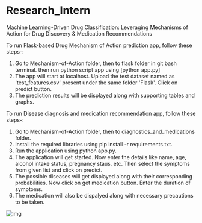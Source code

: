 # Research_Intern
Machine Learning-Driven Drug Classification: Leveraging Mechanisms of Action for Drug Discovery &amp; Medication Recommendations

To run Flask-based Drug Mechanism of Action prediction app, follow these steps-:
1) Go to Mechanism-of-Action folder, then to flask folder in git bash terminal. then run python script app using    [python app.py]
2) The app will start at localhost. Upload the test dataset named as 'test_features.csv' present under the same folder 'Flask'. Click on predict button.
3) The prediction results will be displayed along with supporting tables and graphs.

To run Disease diagnosis and medication recommendation app, follow these steps-:
1) Go to Mechanism-of-Action folder, then to diagnostics_and_medications folder.
2) Install the required libraries using pip install -r requirements.txt.
3) Run the application using python app.py.
4) The application will get started. Now enter the details like name, age, alcohol intake status, pregnancy staus, etc. Then select the symptoms from given list and click on predict.
5) The possible diseases will get displayed along with their corresponding probabilities. Now click on get medication button. Enter the duration of symptoms.
6) The medication will also be dispalyed along with necessary precautions to be taken.
   
![img](https://github.com/AshishSingh08/Research_Intern/assets/101579954/14361b5a-2f26-4140-b5bb-34f18f21f082)
